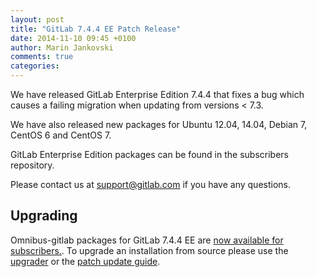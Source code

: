 ```yaml
---
layout: post
title: "GitLab 7.4.4 EE Patch Release"
date: 2014-11-10 09:45 +0100
author: Marin Jankovski
comments: true
categories:
---
```


We have released GitLab Enterprise Edition 7.4.4 that fixes a bug which causes a failing migration when updating from versions < 7.3.

We have also released new packages for Ubuntu 12.04, 14.04, Debian 7, CentOS 6 and CentOS 7.

GitLab Enterprise Edition packages can be found in the subscribers repository.

Please contact us at support@gitlab.com if you have any questions.

## Upgrading
Omnibus-gitlab packages for GitLab 7.4.4 EE are [now
available for subscribers.](https://gitlab.com/subscribers/gitlab-ee/blob/master/doc/install/packages.md). To upgrade an installation
from source please use the
[upgrader](http://doc.gitlab.com/ee/update/upgrader.html) or the [patch update
guide](http://doc.gitlab.com/ee/update/patch_versions.html).
